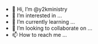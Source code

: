 - 👋 Hi, I’m @y2kministry
- 👀 I’m interested in ...
- 🌱 I’m currently learning ...
- 💞️ I’m looking to collaborate on ...
- 📫 How to reach me ...

<!---
y2kministry/y2kministry is a ✨ special ✨ repository because its `README.md` (this file) appears on your GitHub profile.
You can click the Preview link to take a look at your changes.
--->
